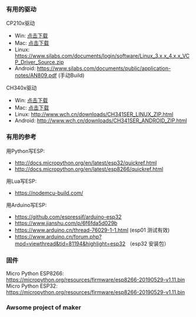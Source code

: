 ### 有用的驱动

CP210x驱动
 - Win: [点击下载](https://github.com/TronCool/Awsome-Maker/raw/master/CP210x_Universal_Windows_Driver.zip)
 - Mac: [点击下载](https://github.com/TronCool/Awsome-Maker/raw/master/CP210x_Mac_OSX_Driver.zip)
 - Linux: https://www.silabs.com/documents/login/software/Linux_3.x.x_4.x.x_VCP_Driver_Source.zip
 - Android: https://www.silabs.com/documents/public/application-notes/AN809.pdf (手动Build)

CH340x驱动
 - Win: [点击下载](https://github.com/TronCool/Awsome-Maker/raw/master/CH341SER.ZIP)
 - Mac: [点击下载](https://github.com/TronCool/Awsome-Maker/raw/master/CH341SER_MAC.ZIP)
 - Linux: http://www.wch.cn/downloads/CH341SER_LINUX_ZIP.html
 - Android: http://www.wch.cn/downloads/CH341SER_ANDROID_ZIP.html

### 有用的参考
用Python写ESP:
 - http://docs.micropython.org/en/latest/esp32/quickref.html
 - http://docs.micropython.org/en/latest/esp8266/quickref.html

用Lua写ESP:
 - https://nodemcu-build.com/

用Arduino写ESP:
 - https://github.com/espressif/arduino-esp32
 - https://www.jianshu.com/p/6f6fda5d029b
 - https://www.arduino.cn/thread-76029-1-1.html (esp01 测试有效)
 - https://www.arduino.cn/forum.php?mod=viewthread&tid=81194&highlight=esp32 （esp32 安装包）

### 固件
Micro Python ESP8266: https://micropython.org/resources/firmware/esp8266-20190529-v1.11.bin
Micro Python ESP32: https://micropython.org/resources/firmware/esp8266-20190529-v1.11.bin

### Awsome project of maker
